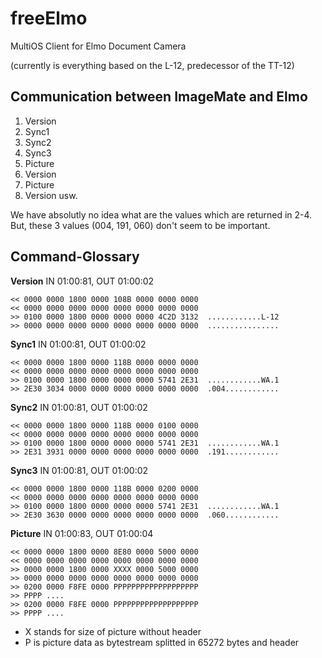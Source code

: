 # freeElmo

MultiOS Client for Elmo Document Camera

(currently is everything based on the L-12, predecessor of the TT-12)

## Communication between ImageMate and Elmo

1. Version
2. Sync1
3. Sync2
4. Sync3
5. Picture
6. Version
7. Picture
8. Version
usw.

We have absolutly no idea what are the values which  are returned in 2-4. 
But, these 3 values (004, 191, 060) don't seem to be important.


## Command-Glossary

**Version**
IN 01:00:81, OUT 01:00:02

    << 0000 0000 1800 0000 108B 0000 0000 0000 
    << 0000 0000 0000 0000 0000 0000 0000 0000
    >> 0100 0000 1800 0000 0000 0000 4C2D 3132  ............L-12
    >> 0000 0000 0000 0000 0000 0000 0000 0000  ................

**Sync1**
IN 01:00:81, OUT 01:00:02

    << 0000 0000 1800 0000 118B 0000 0000 0000
    << 0000 0000 0000 0000 0000 0000 0000 0000
    >> 0100 0000 1800 0000 0000 0000 5741 2E31  ............WA.1
    >> 2E30 3034 0000 0000 0000 0000 0000 0000  .004............

**Sync2**
IN 01:00:81, OUT 01:00:02

    << 0000 0000 1800 0000 118B 0000 0100 0000                                       
    << 0000 0000 0000 0000 0000 0000 0000 0000
    >> 0100 0000 1800 0000 0000 0000 5741 2E31  ............WA.1                     
    >> 2E31 3931 0000 0000 0000 0000 0000 0000  .191............

**Sync3**
IN 01:00:81, OUT 01:00:02

    << 0000 0000 1800 0000 118B 0000 0200 0000                                       
    << 0000 0000 0000 0000 0000 0000 0000 0000                                       
    >> 0100 0000 1800 0000 0000 0000 5741 2E31  ............WA.1
    >> 2E30 3630 0000 0000 0000 0000 0000 0000  .060............

**Picture**
IN 01:00:83, OUT 01:00:04

    << 0000 0000 1800 0000 8E80 0000 5000 0000 
    << 0000 0000 0000 0000 0000 0000 0000 0000
    >> 0000 0000 1800 0000 XXXX 0000 5000 0000 
    >> 0000 0000 0000 0000 0000 0000 0000 0000 
    >> 0200 0000 F8FE 0000 PPPPPPPPPPPPPPPPPPP
    >> PPPP ....
    >> 0200 0000 F8FE 0000 PPPPPPPPPPPPPPPPPPP
    >> PPPP ....

* X stands for size of picture without header
* P is picture data as bytestream splitted in 65272 bytes and header
